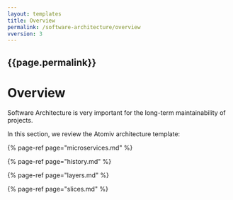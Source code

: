 ```yaml
---
layout: templates
title: Overview
permalink: /software-architecture/overview
vversion: 3
---
```



## {{page.permalink}} 

# Overview

Software Architecture is very important for the long-term maintainability of projects.

In this section, we review the Atomiv architecture template:

{% page-ref page="microservices.md" %}

{% page-ref page="history.md" %}

{% page-ref page="layers.md" %}

{% page-ref page="slices.md" %}



